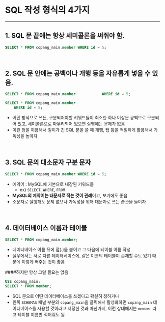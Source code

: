 # SQL 작성 형식의 4가지
**********
## 1. SQL 문 끝에는 항상 세미콜론을 써줘야 함.
```sql
SELECT * FROM copang_main.member WHERE id = 5;
```

<br/>

## 2. SQL 문 안에는 공백이나 개행 등을 자유롭게 넣을 수 있음.
```sql
SELECT * FROM copang_main.member            WHERE id = 5;

SELECT * FROM copang_main.member
    WHERE id = 5;
```
* 어떤 방식으로 쓰든, 구분되어야할 키워드들이 최소한 하나 이상은 공백으로 구분되어 있고, 세미콜론으로 마무리되어 있으면 실행에는 문제가 없음
* 이런 점을 이용해서 길이가 긴 SQL 문을 쓸 때 개행, 탭 등을 적절하게 활용해서 가독성을 높이자

<br/>

## 3. SQL 문의 대소문자 구분 문자
```sql
SELECT * FROM copang_main.member WHERE id = 5;
```
* 예약어 : MySQL에 기본으로 내장된 키워드들 
  * ex) `SELECT`, `WHERE`, `FROM` 
* **MySQL의 예약어는 대문자로 적는 것이 관례**이고, 보기에도 좋음
* 소문자로 실행해도 문제 없으나 가독성을 위해 대문자로 쓰는 습관을 들이자

<br/>

## 4. 데이터베이스 이름과 테이블
```sql
SELECT * FROM copang_main.member;
```
* 데이터베이스 이름 뒤에 점(.)을 붙이고 그 다음에 테이블 이름 작성
* 실무에서는 서로 다른 데이터베이스에, 같은 이름의 테이블이 존재할 수도 있기 때문에 이렇게 써주는 것이 좋음

####하지만 항상 그럴 필요는 없음
```sql
USE copang_main;
SELECT * FROM member; 
```
* SQL 문으로 어떤 데이터베이스를 쓰겠다고 확실히 정하거나
* 왼쪽 `SCHEMAS` 패널 부분의 `copang_main`을 클릭해서 활성화하면 `copang_main` 데이터베이스를 사용할 것이라고 지정한 것과 마찬가지, 이런 상태에서는 `member` 라고 테이블 이름만 적어줘도 됨 